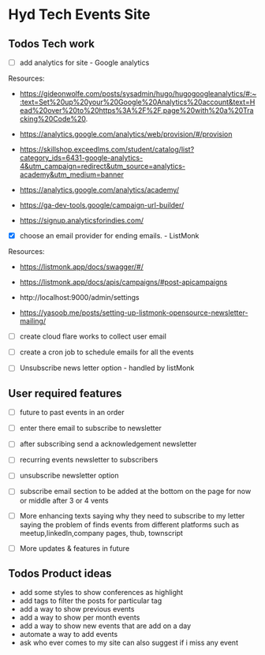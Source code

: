 # Hyd Tech Events Site


## Todos Tech work

- [ ] add analytics for site - Google analytics

Resources:

- https://gideonwolfe.com/posts/sysadmin/hugo/hugogoogleanalytics/#:~:text=Set%20up%20your%20Google%20Analytics%20account&text=Head%20over%20to%20https%3A%2F%2F,page%20with%20a%20Tracking%20Code%20.

- https://analytics.google.com/analytics/web/provision/#/provision

- https://skillshop.exceedlms.com/student/catalog/list?category_ids=6431-google-analytics-4&utm_campaign=redirect&utm_source=analytics-academy&utm_medium=banner

- https://analytics.google.com/analytics/academy/

- https://ga-dev-tools.google/campaign-url-builder/

- https://signup.analyticsforindies.com/


- [x] choose an email provider for ending emails. - ListMonk

Resources:

- https://listmonk.app/docs/swagger/#/

- https://listmonk.app/docs/apis/campaigns/#post-apicampaigns

- http://localhost:9000/admin/settings

- https://yasoob.me/posts/setting-up-listmonk-opensource-newsletter-mailing/

- [ ] create cloud flare works to collect user email 
- [ ] create a cron job to schedule emails for all the events
- [ ] Unsubscribe news letter option - handled by listMonk


## User required features

- [ ] future to past events in an order
- [ ] enter there email to subscribe to newsletter
- [ ] after subscribing send a acknowledgement newsletter
- [ ] recurring events newsletter to subscribers
- [ ] unsubscribe newsletter option
- [ ] subscribe email section to be added at the bottom on the page for now or middle after 3 or 4 vents
- [ ] More enhancing texts saying why they need to subscribe to my letter saying the problem of finds events from different platforms such as meetup,linkedIn,company pages, thub, townscript
- [ ] More updates & features in future


## Todos Product ideas

- add some styles to show conferences as highlight
- add tags to filter the posts for particular tag
- add a way to show previous events 
- add a way to show per month events
- add a way to show new events that are add on a day
- automate a way to add events
- ask who ever comes to my site can also suggest if i miss any event
